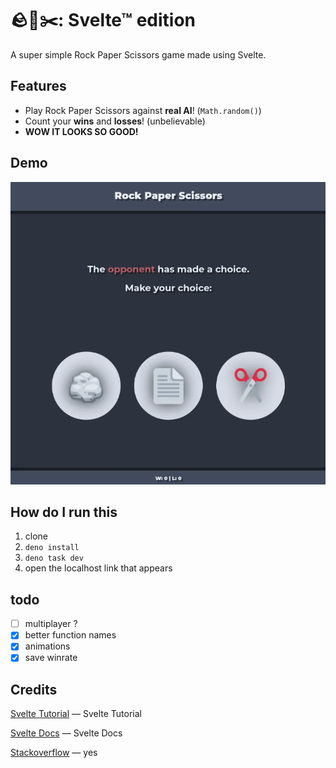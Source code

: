# 🪨📄✂️: Svelte™ edition

A super simple Rock Paper Scissors game made using Svelte.

## Features

- Play Rock Paper Scissors against **real AI**! (`Math.random()`)
- Count your **wins** and **losses**! (unbelievable)
- **WOW IT LOOKS SO GOOD!**

## Demo

![Demo](./demos/demo.gif)

## How do I run this

1. clone
2. `deno install`
3. `deno task dev`
4. open the localhost link that appears

## todo

- [ ] multiplayer ?
- [x] better function names
- [x] animations
- [x] save winrate

## Credits

[Svelte Tutorial](https://svelte.dev/tutorial/svelte) &mdash; Svelte Tutorial

[Svelte Docs](https://svelte.dev/docs/svelte) &mdash; Svelte Docs

[Stackoverflow](https://stackoverflow.com) &mdash; yes

